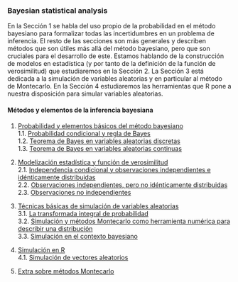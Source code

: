 ### Bayesian statistical analysis

En la Sección 1 se habla del uso propio de la probabilidad en el método bayesiano para formalizar todas las incertidumbres en un problema de inferencia. El resto de las secciones son más generales y describen métodos que son útiles más allá del método bayesiano, pero que son cruciales para el desarrollo de este. Estamos hablando de la construcción de modelos en estadística (y por tanto de la definición de la función de verosimilitud) que estudiaremos en la Sección 2. La Sección 3 está dedicada a la simulación de variables aleatorias y en particular al método de Montecarlo. En la Sección 4 estudiaremos las herramientas que R pone a nuestra disposición para simular variables aleatorias.

#### Métodos y elementos de la inferencia bayesiana
  
1. [Probabilidad y elementos básicos del método bayesiano](00_methods_and_elements/01_Probabilidad_y_elementos_basicos.md)  
1.1. [Probabilidad condicional y regla de Bayes](00_methods_and_elements/02_Probabilidad_condicional_y_regla_de_Bayes.md)  
1.2. [Teorema de Bayes en variables aleatorias discretas](00_Probability_and_basics_elements/03_Bayes_variables_aleatorias_discretas.md)  
1.3. [Teorema de Bayes en variables aleatorias continuas](00_Probability_and_basics_elements/04_Bayes_variables_continuas.md)  
  
1. [Modelización estadística y función de verosimilitud](01_Statistical_modeling_likelihood_function/01_Statical_modeling_likehood_function.md)  
2.1. [Independencia condicional y observaciones independientes e idénticamente distribuidas](01_Statistical_modeling_likelihood_function/02_Conditional_Independence_and_Independent_Identically_Distributed_Observations.md)  
2.2. [Observaciones independientes, pero no idénticamente distribuidas](01_Statistical_modeling_likelihood_function/03_Independent_Observations%20_not_%20Identically_distributed.md)  
2.3. [Observaciones no independientes](01_Statistical_modeling_likelihood_function/04_Non_Independent_Observations.md)  
  
1. [Técnicas básicas de simulación de variables aleatorias](02_random_variable_simulation_techniques/01_random_variable_simulation_techniques.md)  
3.1. [La transformada integral de probabilidad](02_random_variable_simulation_techniques/02_integral_probability_transform.md)  
3.2. [Simulación y métodos Montecarlo como herramienta numérica para describir una distribución](02_random_variable_simulation_techniques/03_simulation_and_monte_carlo_methods.md)  
3.3. [Simulación en el contexto bayesiano](02_random_variable_simulation_techniques/04_Simulation_in_the_Bayesian_context.md)  

1. [Simulación en R](03_Simulation_in_R/01_Simulation_in_R.md)  
4.1. [Simulación de vectores aleatorios](03_Simulation_in_R/02_Random_Vector_Simulation.md)  
  
1. [Extra sobre métodos Montecarlo](04_Extra_on_Monte_Carlo_methods/04_Extra_on_Monte_Carlo_methods.md)  
